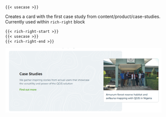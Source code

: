 ```
{{< usecase >}}
```

Creates a card with the first case study from content/product/case-studies. Currently used within `rich-right` block

```
{{< rich-right-start >}}  
{{< usecase >}}
{{< rich-right-end >}}
```

![](img/usecase.png)
